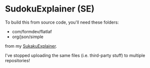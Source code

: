 # SudokuExplainer (SE)

To build this from source code, you'll need these folders:

- com/formdev/flatlaf
- org/json/simple

from my [SukakuExplainer](https://github.com/1to9only/SukakuExplainer).

I've stopped uploading the same files (i.e. third-party stuff) to multiple repositories!

